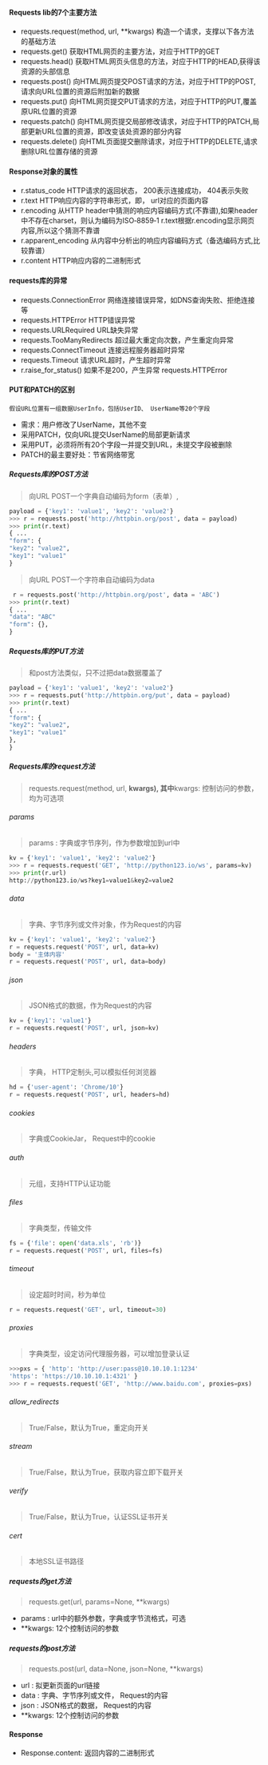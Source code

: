 #### Requests lib的7个主要方法

* requests.request(method, url, **kwargs)  构造一个请求，支撑以下各方法的基础方法
* requests.get() 获取HTML网页的主要方法，对应于HTTP的GET
* requests.head() 获取HTML网页头信息的方法，对应于HTTP的HEAD,获得该资源的头部信息
* requests.post() 向HTML网页提交POST请求的方法，对应于HTTP的POST,请求向URL位置的资源后附加新的数据
* requests.put() 向HTML网页提交PUT请求的方法，对应于HTTP的PUT,覆盖原URL位置的资源
* requests.patch() 向HTML网页提交局部修改请求，对应于HTTP的PATCH,局部更新URL位置的资源，即改变该处资源的部分内容
* requests.delete() 向HTML页面提交删除请求，对应于HTTP的DELETE,请求删除URL位置存储的资源

#### Response对象的属性

* r.status_code HTTP请求的返回状态， 200表示连接成功， 404表示失败
* r.text HTTP响应内容的字符串形式，即， url对应的页面内容
* r.encoding 从HTTP header中猜测的响应内容编码方式(不靠谱),如果header中不存在charset，则认为编码为ISO‐8859‐1
r.text根据r.encoding显示网页内容,所以这个猜测不靠谱
* r.apparent_encoding 从内容中分析出的响应内容编码方式（备选编码方式,比较靠谱）
* r.content HTTP响应内容的二进制形式

#### requests库的异常

* requests.ConnectionError 网络连接错误异常，如DNS查询失败、拒绝连接等
* requests.HTTPError HTTP错误异常
* requests.URLRequired URL缺失异常
* requests.TooManyRedirects 超过最大重定向次数，产生重定向异常
* requests.ConnectTimeout 连接远程服务器超时异常
* requests.Timeout 请求URL超时，产生超时异常
* r.raise_for_status() 如果不是200，产生异常 requests.HTTPError

#### PUT和PATCH的区别

    假设URL位置有一组数据UserInfo，包括UserID、 UserName等20个字段

* 需求：用户修改了UserName，其他不变
* 采用PATCH，仅向URL提交UserName的局部更新请求
* 采用PUT，必须将所有20个字段一并提交到URL，未提交字段被删除
* PATCH的最主要好处：节省网络带宽

##### Requests库的POST方法

> 向URL POST一个字典自动编码为form（表单）,

```python
payload = {'key1': 'value1', 'key2': 'value2'}
>>> r = requests.post('http://httpbin.org/post', data = payload)
>>> print(r.text)
{ ...
"form": {
"key2": "value2",
"key1": "value1"
}
```

> 向URL POST一个字符串自动编码为data

```python
 r = requests.post('http://httpbin.org/post', data = 'ABC')
>>> print(r.text)
{ ...
"data": "ABC"
"form": {},
}
```

##### Requests库的PUT方法

> 和post方法类似，只不过把data数据覆盖了

```python
payload = {'key1': 'value1', 'key2': 'value2'}
>>> r = requests.put('http://httpbin.org/put', data = payload)
>>> print(r.text)
{ ...
"form": {
"key2": "value2",
"key1": "value1"
},
}
```

##### Requests库的request方法

> requests.request(method, url, **kwargs),
其中**kwargs: 控制访问的参数，均为可选项

###### params


> params : 字典或字节序列，作为参数增加到url中

```python
kv = {'key1': 'value1', 'key2': 'value2'}
>>> r = requests.request('GET', 'http://python123.io/ws', params=kv)
>>> print(r.url)
http://python123.io/ws?key1=value1&key2=value2
```

###### data

> 字典、字节序列或文件对象，作为Request的内容

```python
kv = {'key1': 'value1', 'key2': 'value2'}
r = requests.request('POST', url, data=kv)
body = '主体内容'
r = requests.request('POST', url, data=body)
```

###### json

>  JSON格式的数据，作为Request的内容

```python
kv = {'key1': 'value1'}
r = requests.request('POST', url, json=kv)
```

###### headers

> 字典， HTTP定制头,可以模拟任何浏览器

```python
hd = {'user-agent': 'Chrome/10'}
r = requests.request('POST', url, headers=hd)
```

###### cookies

> 字典或CookieJar， Request中的cookie

###### auth

> 元组，支持HTTP认证功能

###### files

> 字典类型，传输文件

```python
fs = {'file': open('data.xls', 'rb')}
r = requests.request('POST', url, files=fs)
```

###### timeout

> 设定超时时间，秒为单位

```python
r = requests.request('GET', url, timeout=30)
```

###### proxies

> 字典类型，设定访问代理服务器，可以增加登录认证

```python
>>>pxs = { 'http': 'http://user:pass@10.10.10.1:1234'
'https': 'https://10.10.10.1:4321' }
>>> r = requests.request('GET', 'http://www.baidu.com', proxies=pxs)
```

###### allow_redirects

> True/False，默认为True，重定向开关

###### stream

> True/False，默认为True，获取内容立即下载开关

###### verify

> True/False，默认为True，认证SSL证书开关

###### cert

> 本地SSL证书路径

##### requests的get方法

> requests.get(url, params=None, **kwargs)

* params : url中的额外参数，字典或字节流格式，可选
* **kwargs: 12个控制访问的参数

##### requests的post方法

> requests.post(url, data=None, json=None, **kwargs)

* url : 拟更新页面的url链接
* data : 字典、字节序列或文件， Request的内容
* json : JSON格式的数据， Request的内容
* **kwargs: 12个控制访问的参数

#### Response

* Response.content: 返回内容的二进制形式